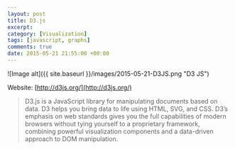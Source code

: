 ```yaml
---
layout: post
title: D3.js
excerpt:
category: [Visualization]
tags: [javascript, graphs]
comments: true
date: 2015-05-21 21:55:00 +00:00
---
```


![Image alt]({{ site.baseurl }}/images/2015-05-21-D3JS.png "D3 JS")

Website: [http://d3js.org/](http://d3js.org/)

>D3.js is a JavaScript library for manipulating documents based on data. D3 helps you bring data to life using HTML, 
SVG, and CSS. D3’s emphasis on web standards gives you the full capabilities of modern browsers without tying yourself 
to a proprietary framework, combining powerful visualization components and a data-driven approach to DOM manipulation.
